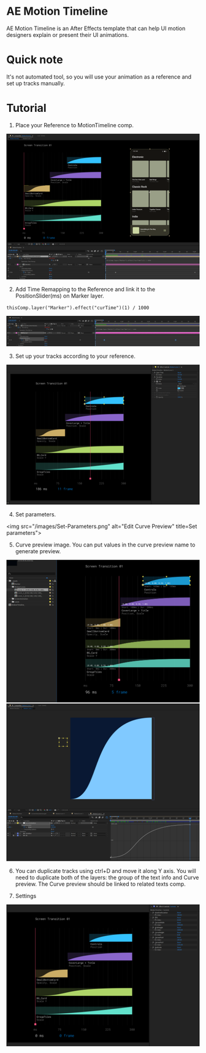 # AE Motion Timeline

AE Motion Timeline is an After Effects template that can help UI motion designers explain or present their UI animations.


# Quick note

It's not automated tool, so you will use your animation as a reference and set up tracks manually.

# Tutorial

1. Place your Reference to MotionTimeline comp. 

<img src="/images/Scr-05.png" alt="Screen Animation Reference" title="Screen Animation Reference">

2. Add Time Remapping to the Reference and link it to the PositionSlider(ms) on Marker layer.

```
thisComp.layer("Marker").effect("curTime")(1) / 1000
```

<img src="/images/Scr-04.png" alt="Link Time Remapping" title="Link Time Remapping">

3. Set up your tracks according to your reference.

<img src="/images/Scr-01.png" alt="Selected Track" title="Selected Track">

4. Set parameters.

<img src="/images/Set-Parameters.png" alt="Edit Curve Preview" title=Set parameters">

5. Curve preview image. You can put values in the curve preview name to generate preview.

<img src="/images/Curve-name.png" alt="Edit Curve Preview" title="Edit Curve Preview">

<img src="/images/Scr-02.png" alt="Edit Curve Preview" title="Edit Curve Preview">

6. You can duplicate tracks using ctrl+D and move it along Y axis. You will need to duplicate both of the layers: the group of the text info and Curve preview. The Curve preview should be linked to related texts comp.

7. Settings

<img src="/images/Scr-06.png" alt="Settings" title="Settings">


